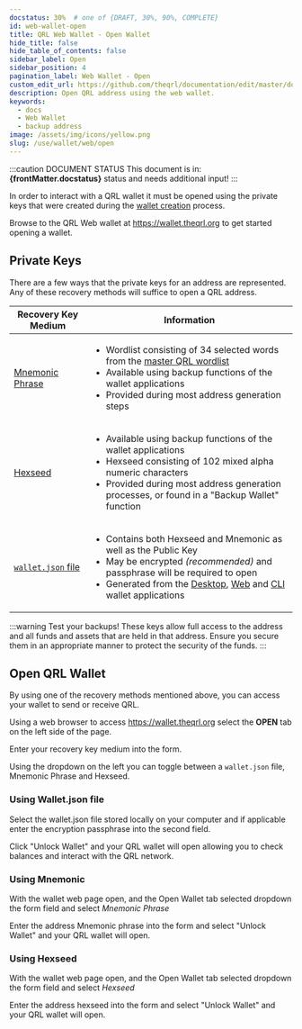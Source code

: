 ```yaml
---
docstatus: 30%  # one of {DRAFT, 30%, 90%, COMPLETE}
id: web-wallet-open
title: QRL Web Wallet - Open Wallet
hide_title: false
hide_table_of_contents: false
sidebar_label: Open 
sidebar_position: 4
pagination_label: Web Wallet - Open
custom_edit_url: https://github.com/theqrl/documentation/edit/master/docs/basics/what-is-qrl.md
description: Open QRL address using the web wallet.
keywords:
  - docs
  - Web Wallet
  - backup address
image: /assets/img/icons/yellow.png
slug: /use/wallet/web/open
---
```


:::caution DOCUMENT STATUS 
<span>This document is in: <b>{frontMatter.docstatus}</b> status and needs additional input!</span>
:::


In order to interact with a QRL wallet it must be opened using the private keys that were created during the [wallet creation](/use/wallet/web/new) process.

Browse to the QRL Web wallet at https://wallet.theqrl.org to get started opening a wallet.

## Private Keys

There are a few ways that the private keys for an address are represented. Any of these recovery methods will suffice to open a QRL address.

| Recovery Key Medium | Information |
| --- | --- |
| [Mnemonic Phrase](developers/address/mnemonic)  | <ul><li>Wordlist consisting of 34 selected words from the [master QRL wordlist](https://github.com/theQRL/qrllib/blob/master/src/qrl/wordlist.cpp)</li><li>Available using backup functions of the wallet applications</li> <li>Provided during most address generation steps</li></ul> |
| [Hexseed](developers/address/hexseed) | <ul><li>Available using backup functions of the wallet applications</li><li>Hexseed consisting of 102 mixed alpha numeric characters</li><li>Provided during most address generation processes, or found in a "Backup Wallet" function</li></ul> |
| [`wallet.json` file](developers/address/wallet-json) |  <ul><li>Contains both Hexseed and Mnemonic as well as the Public Key</li><li>May be encrypted *(recommended)* and passphrase will be required to open</li><li>Generated from the [Desktop](/use/wallet/desktop/overview), [Web](/use/wallet/web/overview) and [CLI](/use/node/cli) wallet applications</li></ul> |


:::warning Test your backups!
These keys allow full access to the address and all funds and assets that are held in that address. Ensure you secure them in an appropriate manner to protect the security of the funds.
:::


## Open QRL Wallet

By using one of the recovery methods mentioned above, you can access your wallet to send or receive QRL.

Using a web browser to access https://wallet.theqrl.org select the **OPEN** tab on the left side of the page.

Enter your recovery key medium into the form.

Using the dropdown on the left you can toggle between a `wallet.json` file, Mnemonic Phrase and Hexseed.

### Using Wallet.json file

Select the wallet.json file stored locally on your computer and if applicable enter the encryption passphrase into the second field.

Click "Unlock Wallet" and your QRL wallet will open allowing you to check balances and interact with the QRL network. 

### Using Mnemonic

With the wallet web page open, and the Open Wallet tab selected dropdown the form field and select *Mnemonic Phrase*

Enter the address Mnemonic phrase into the form and select "Unlock Wallet" and your QRL wallet will open.

### Using Hexseed


With the wallet web page open, and the Open Wallet tab selected dropdown the form field and select *Hexseed*

Enter the address hexseed into the form and select "Unlock Wallet" and your QRL wallet will open.
